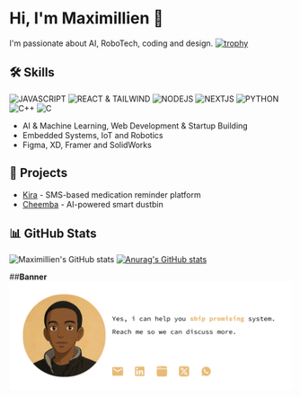 # Hi, I'm **Maximillien** 👋

I'm passionate about AI, RoboTech, coding and design.
[![trophy](https://github-profile-trophy.vercel.app/?username=Maximillien-kol)](https://github.com/ryo-ma/github-profile-trophy)

## 🛠 **Skills**
![JAVASCRIPT](https://img.shields.io/badge/JavaScript-ES6-yellow)
![REACT & TAILWIND](https://img.shields.io/badge/REACT&TAILWINDCSS-blue)
![NODEJS](https://img.shields.io/badge/NODEJS-orange)
![NEXTJS](https://img.shields.io/badge/CNEXTJS-blue)
![PYTHON](https://img.shields.io/badge/PYTHON-ES6-yellow)
![C++](https://img.shields.io/badge/C++-orange)
![C](https://img.shields.io/badge/C-blue)


- AI & Machine Learning, Web Development & Startup Building
- Embedded Systems, IoT and Robotics
- Figma, XD, Framer and SolidWorks

## 📂 **Projects**
- [Kira](https://github.com/maximillien/kira) - SMS-based medication reminder platform
- [Cheemba](https://github.com/maximillien/cheemba) - AI-powered smart dustbin

## 📊 **GitHub Stats**
![Maximillien's GitHub stats](https://github-readme-stats.vercel.app/api?username=maximillien&show_icons=true&theme=radical)
[![Anurag's GitHub stats](https://github-readme-stats.vercel.app/api?username=maximillien)](https://github.com/anuraghazra/github-readme-stats)

##**Banner**
![Banner](Banner.png)
